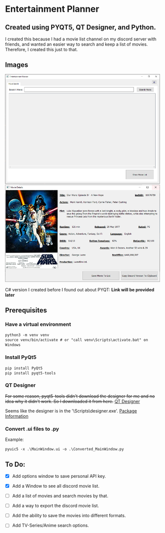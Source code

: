 # Entertainment Planner
## Created using PYQT5, QT Designer, and Python. 

I created this because I had a movie list channel on my discord server with friends, and wanted an easier way to search and keep a list of movies. 
Therefore, I created this just to that.

## Images
![Main Window](/images/main_window.png)
![Movie Window](/images/movie_window.png)

C# version I created before I found out about PYQT:
**Link will be provided later**

## Prerequisites

### Have a virtual environment
```
python3 -m venv venv
source venv/bin/activate # or "call venv\Scripts\activate.bat" on Windows
```

### Install PyQt5
```
pip install PyQt5
pip install pyqt5-tools
```

### QT Designer
~~For some reason, pyqt5-tools didn't download the designer for me and no idea why it didn't work. So I downloaded it from here.~~
[QT Designer](https://build-system.fman.io/qt-designer-download)

Seems like the designer is in the '\Scripts\designer.exe'.
[Package Information](https://pypi.org/project/pyqt5-tools/)

### Convert .ui files to .py
Example:
```
pyuic5 -x .\MainWindow.ui -o .\Converted_MainWindow.py
```

## To Do:
- [x] Add options window to save personal API key. 
- [x] Add a Window to see all discord movie list.
- [ ] Add a list of movies and search movies by that.
- [ ] Add a way to export the discord movie list. 
- [ ] Add the ability to save the movies into different formats.
- [ ] Add TV-Series/Anime search options.

